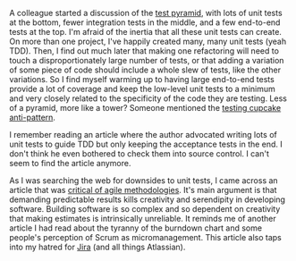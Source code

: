 A colleague started a discussion of the
[test pyramid](https://martinfowler.com/bliki/TestPyramid.html), with lots of
unit tests at the bottom, fewer integration tests in the middle, and a few
end-to-end tests at the top.  I'm afraid of the inertia that all these unit
tests can create.  On more than one project, I've happily created many, many
unit tests (yeah TDD).  Then, I find out much later that making one refactoring
will need to touch a disproportionately large number of tests, or that adding a
variation of some piece of code should include a whole slew of tests, like the
other variations.  So I find myself warming up to having large end-to-end tests
provide a lot of coverage and keep the low-level unit tests to a minimum and
very closely related to the specificity of the code they are testing.  Less of a
pyramid, more like a tower?  Someone mentioned the
[testing cupcake anti-pattern](https://www.thoughtworks.com/insights/blog/introducing-software-testing-cupcake-anti-pattern).

I remember reading an article where the author advocated writing lots of unit
tests to guide TDD but only keeping the acceptance tests in the end.  I don't
think he even bothered to check them into source control.  I can't seem to find
the article anymore.

As I was searching the web for downsides to unit tests, I came across an article
that was
[critical of agile methodologies](http://mikehadlow.blogspot.cl/2014/06/heisenberg-developers.html).
It's main argument is that demanding predictable results kills creativity and
serendipity in developing software.  Building software is so complex and so
dependent on creativity that making estimates is intrinsically unreliable.  It
reminds me of another article I had read about the tyranny of the burndown chart
and some people's perception of Scrum as micromanagement.  This article also
taps into my hatred for
[Jira](https://www.atlassian.com/software/jira) (and all things Atlassian).
